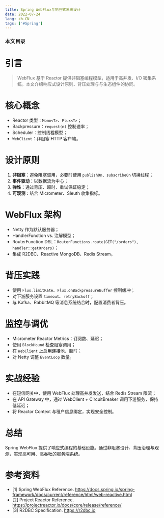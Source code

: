 ```yaml
---
title: Spring WebFlux与响应式系统设计
date: 2022-07-24
lang: zh-CN
tags: ['#Spring']
---
```


### 本文目录
<!-- toc -->

# 引言
> WebFlux 基于 Reactor 提供非阻塞编程模型，适用于高并发、I/O 密集系统。本文介绍响应式设计原则、背压处理与与生态组件的协同。

# 核心概念
- Reactor 类型：`Mono<T>`、`Flux<T>`；
- Backpressure：`request(n)` 控制速率；
- Scheduler：控制线程模型；
- `WebClient`：非阻塞 HTTP 客户端。

# 设计原则
1. **非阻塞**：避免阻塞调用，必要时使用 `publishOn`、`subscribeOn` 切换线程；
2. **事件驱动**：以数据流为中心；
3. **弹性**：通过背压、超时、重试保证稳定；
4. **可观测**：结合 Micrometer、Sleuth 收集指标。

# WebFlux 架构
- Netty 作为默认服务器；
- HandlerFunction vs. 注解模型；
- RouterFunction DSL：`RouterFunctions.route(GET("/orders"), handler::getOrders)`；
- 集成 R2DBC、Reactive MongoDB、Redis Stream。

# 背压实践
- 使用 `Flux.limitRate`、`Flux.onBackpressureBuffer` 控制缓冲；
- 对下游服务设置 `timeout`、`retryBackoff`；
- 与 Kafka、RabbitMQ 等消息系统结合时，配置消费者背压。

# 监控与调优
- Micrometer Reactor Metrics：订阅数、延迟；
- 使用 `BlockHound` 检查阻塞调用；
- 在 `WebClient` 上启用连接池、超时；
- 对 Netty 调整 `EventLoop` 数量。

# 实战经验
- 在短信网关中，使用 WebFlux 处理高并发发送，结合 Redis Stream 限流；
- 在 API Gateway 中，通过 WebClient + CircuitBreaker 调用下游服务，保持低延迟；
- 将 Reactor Context 与租户信息绑定，实现安全控制。

# 总结
Spring WebFlux 提供了响应式编程的基础设施。通过非阻塞设计、背压治理与观测，实现高可用、高吞吐的服务端系统。

# 参考资料
- [1] Spring WebFlux Reference. https://docs.spring.io/spring-framework/docs/current/reference/html/web-reactive.html
- [2] Project Reactor Reference. https://projectreactor.io/docs/core/release/reference/
- [3] R2DBC Specification. https://r2dbc.io
